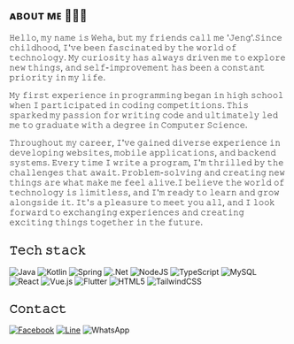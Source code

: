 ## ᴀʙᴏᴜᴛ ᴍᴇ 👨🏻‍💻
𝙷𝚎𝚕𝚕𝚘, 𝚖𝚢 𝚗𝚊𝚖𝚎 𝚒𝚜 𝚆𝚎𝚑𝚊, 𝚋𝚞𝚝 𝚖𝚢 𝚏𝚛𝚒𝚎𝚗𝚍𝚜 𝚌𝚊𝚕𝚕 𝚖𝚎 '𝙹𝚎𝚗𝚐'.𝚂𝚒𝚗𝚌𝚎 𝚌𝚑𝚒𝚕𝚍𝚑𝚘𝚘𝚍, 𝙸'𝚟𝚎 𝚋𝚎𝚎𝚗 𝚏𝚊𝚜𝚌𝚒𝚗𝚊𝚝𝚎𝚍 𝚋𝚢 𝚝𝚑𝚎 𝚠𝚘𝚛𝚕𝚍 𝚘𝚏 𝚝𝚎𝚌𝚑𝚗𝚘𝚕𝚘𝚐𝚢. 𝙼𝚢 𝚌𝚞𝚛𝚒𝚘𝚜𝚒𝚝𝚢 𝚑𝚊𝚜 𝚊𝚕𝚠𝚊𝚢𝚜 𝚍𝚛𝚒𝚟𝚎𝚗 𝚖𝚎 𝚝𝚘 𝚎𝚡𝚙𝚕𝚘𝚛𝚎 𝚗𝚎𝚠 𝚝𝚑𝚒𝚗𝚐𝚜, 𝚊𝚗𝚍 𝚜𝚎𝚕𝚏-𝚒𝚖𝚙𝚛𝚘𝚟𝚎𝚖𝚎𝚗𝚝 𝚑𝚊𝚜 𝚋𝚎𝚎𝚗 𝚊 𝚌𝚘𝚗𝚜𝚝𝚊𝚗𝚝 𝚙𝚛𝚒𝚘𝚛𝚒𝚝𝚢 𝚒𝚗 𝚖𝚢 𝚕𝚒𝚏𝚎.

𝙼𝚢 𝚏𝚒𝚛𝚜𝚝 𝚎𝚡𝚙𝚎𝚛𝚒𝚎𝚗𝚌𝚎 𝚒𝚗 𝚙𝚛𝚘𝚐𝚛𝚊𝚖𝚖𝚒𝚗𝚐 𝚋𝚎𝚐𝚊𝚗 𝚒𝚗 𝚑𝚒𝚐𝚑 𝚜𝚌𝚑𝚘𝚘𝚕 𝚠𝚑𝚎𝚗 𝙸 𝚙𝚊𝚛𝚝𝚒𝚌𝚒𝚙𝚊𝚝𝚎𝚍 𝚒𝚗 𝚌𝚘𝚍𝚒𝚗𝚐 𝚌𝚘𝚖𝚙𝚎𝚝𝚒𝚝𝚒𝚘𝚗𝚜. 𝚃𝚑𝚒𝚜 𝚜𝚙𝚊𝚛𝚔𝚎𝚍 𝚖𝚢 𝚙𝚊𝚜𝚜𝚒𝚘𝚗 𝚏𝚘𝚛 𝚠𝚛𝚒𝚝𝚒𝚗𝚐 𝚌𝚘𝚍𝚎 𝚊𝚗𝚍 𝚞𝚕𝚝𝚒𝚖𝚊𝚝𝚎𝚕𝚢 𝚕𝚎𝚍 𝚖𝚎 𝚝𝚘 𝚐𝚛𝚊𝚍𝚞𝚊𝚝𝚎 𝚠𝚒𝚝𝚑 𝚊 𝚍𝚎𝚐𝚛𝚎𝚎 𝚒𝚗 𝙲𝚘𝚖𝚙𝚞𝚝𝚎𝚛 𝚂𝚌𝚒𝚎𝚗𝚌𝚎.

𝚃𝚑𝚛𝚘𝚞𝚐𝚑𝚘𝚞𝚝 𝚖𝚢 𝚌𝚊𝚛𝚎𝚎𝚛, 𝙸'𝚟𝚎 𝚐𝚊𝚒𝚗𝚎𝚍 𝚍𝚒𝚟𝚎𝚛𝚜𝚎 𝚎𝚡𝚙𝚎𝚛𝚒𝚎𝚗𝚌𝚎 𝚒𝚗 𝚍𝚎𝚟𝚎𝚕𝚘𝚙𝚒𝚗𝚐 𝚠𝚎𝚋𝚜𝚒𝚝𝚎𝚜, 𝚖𝚘𝚋𝚒𝚕𝚎 𝚊𝚙𝚙𝚕𝚒𝚌𝚊𝚝𝚒𝚘𝚗𝚜, 𝚊𝚗𝚍 𝚋𝚊𝚌𝚔𝚎𝚗𝚍 𝚜𝚢𝚜𝚝𝚎𝚖𝚜. 𝙴𝚟𝚎𝚛𝚢 𝚝𝚒𝚖𝚎 𝙸 𝚠𝚛𝚒𝚝𝚎 𝚊 𝚙𝚛𝚘𝚐𝚛𝚊𝚖, 𝙸'𝚖 𝚝𝚑𝚛𝚒𝚕𝚕𝚎𝚍 𝚋𝚢 𝚝𝚑𝚎 𝚌𝚑𝚊𝚕𝚕𝚎𝚗𝚐𝚎𝚜 𝚝𝚑𝚊𝚝 𝚊𝚠𝚊𝚒𝚝. 𝙿𝚛𝚘𝚋𝚕𝚎𝚖-𝚜𝚘𝚕𝚟𝚒𝚗𝚐 𝚊𝚗𝚍 𝚌𝚛𝚎𝚊𝚝𝚒𝚗𝚐 𝚗𝚎𝚠 𝚝𝚑𝚒𝚗𝚐𝚜 𝚊𝚛𝚎 𝚠𝚑𝚊𝚝 𝚖𝚊𝚔𝚎 𝚖𝚎 𝚏𝚎𝚎𝚕 𝚊𝚕𝚒𝚟𝚎.𝙸 𝚋𝚎𝚕𝚒𝚎𝚟𝚎 𝚝𝚑𝚎 𝚠𝚘𝚛𝚕𝚍 𝚘𝚏 𝚝𝚎𝚌𝚑𝚗𝚘𝚕𝚘𝚐𝚢 𝚒𝚜 𝚕𝚒𝚖𝚒𝚝𝚕𝚎𝚜𝚜, 𝚊𝚗𝚍 𝙸'𝚖 𝚛𝚎𝚊𝚍𝚢 𝚝𝚘 𝚕𝚎𝚊𝚛𝚗 𝚊𝚗𝚍 𝚐𝚛𝚘𝚠 𝚊𝚕𝚘𝚗𝚐𝚜𝚒𝚍𝚎 𝚒𝚝. 𝙸𝚝'𝚜 𝚊 𝚙𝚕𝚎𝚊𝚜𝚞𝚛𝚎 𝚝𝚘 𝚖𝚎𝚎𝚝 𝚢𝚘𝚞 𝚊𝚕𝚕, 𝚊𝚗𝚍 𝙸 𝚕𝚘𝚘𝚔 𝚏𝚘𝚛𝚠𝚊𝚛𝚍 𝚝𝚘 𝚎𝚡𝚌𝚑𝚊𝚗𝚐𝚒𝚗𝚐 𝚎𝚡𝚙𝚎𝚛𝚒𝚎𝚗𝚌𝚎𝚜 𝚊𝚗𝚍 𝚌𝚛𝚎𝚊𝚝𝚒𝚗𝚐 𝚎𝚡𝚌𝚒𝚝𝚒𝚗𝚐 𝚝𝚑𝚒𝚗𝚐𝚜 𝚝𝚘𝚐𝚎𝚝𝚑𝚎𝚛 𝚒𝚗 𝚝𝚑𝚎 𝚏𝚞𝚝𝚞𝚛𝚎.

## 𝚃𝚎𝚌𝚑 𝚜𝚝𝚊𝚌𝚔
![Java](https://img.shields.io/badge/java-%23ED8B00.svg?style=for-the-badge&logo=openjdk&logoColor=white) ![Kotlin](https://img.shields.io/badge/kotlin-%237F52FF.svg?style=for-the-badge&logo=kotlin&logoColor=white) ![Spring](https://img.shields.io/badge/spring-%236DB33F.svg?style=for-the-badge&logo=spring&logoColor=white) ![.Net](https://img.shields.io/badge/.NET-5C2D91?style=for-the-badge&logo=.net&logoColor=white) ![NodeJS](https://img.shields.io/badge/node.js-6DA55F?style=for-the-badge&logo=node.js&logoColor=white) ![TypeScript](https://img.shields.io/badge/typescript-%23007ACC.svg?style=for-the-badge&logo=typescript&logoColor=white) ![MySQL](https://img.shields.io/badge/mysql-4479A1.svg?style=for-the-badge&logo=mysql&logoColor=white) ![React](https://img.shields.io/badge/react-%2320232a.svg?style=for-the-badge&logo=react&logoColor=%2361DAFB) ![Vue.js](https://img.shields.io/badge/vuejs-%2335495e.svg?style=for-the-badge&logo=vuedotjs&logoColor=%234FC08D) ![Flutter](https://img.shields.io/badge/Flutter-%2302569B.svg?style=for-the-badge&logo=Flutter&logoColor=white) ![HTML5](https://img.shields.io/badge/html5-%23E34F26.svg?style=for-the-badge&logo=html5&logoColor=white) ![TailwindCSS](https://img.shields.io/badge/tailwindcss-%2338B2AC.svg?style=for-the-badge&logo=tailwind-css&logoColor=white) 

## 𝙲𝚘𝚗𝚝𝚊𝚌𝚝
[![Facebook](https://img.shields.io/badge/Facebook-%231877F2.svg?style=for-the-badge&logo=Facebook&logoColor=white)](https://www.facebook.com/jzen.soft) [![Line](https://img.shields.io/badge/Line-00C300?style=for-the-badge&logo=line&logoColor=white)]((https://line.me/ti/p/~0613587500)) ![WhatsApp](https://img.shields.io/badge/WhatsApp-25D366?style=for-the-badge&logo=whatsapp&logoColor=white)
<!--
**weha2/weha2** is a ✨ _special_ ✨ repository because its `README.md` (this file) appears on your GitHub profile.

Here are some ideas to get you started:

- 🔭 I’m currently working on ...
- 🌱 I’m currently learning ...
- 👯 I’m looking to collaborate on ...
- 🤔 I’m looking for help with ...
- 💬 Ask me about ...
- 📫 How to reach me: ...
- 😄 Pronouns: ...
- ⚡ Fun fact: ...
-->
